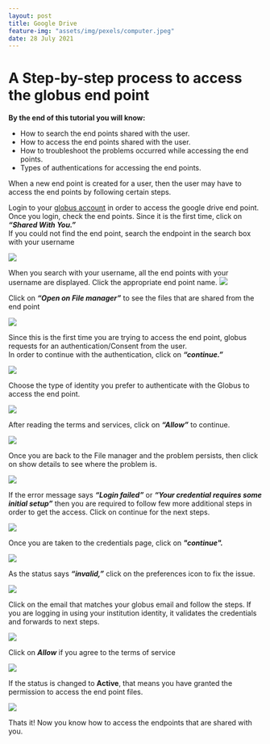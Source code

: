 ```yaml
---
layout: post
title: Google Drive
feature-img: "assets/img/pexels/computer.jpeg"
date: 28 July 2021
---
```





# A Step-by-step process to access the globus end point

 
**By the end of this tutorial you will know:**

* How to search the end points shared with the user. 
* How to access the end points shared with the user. 
* How to troubleshoot the problems occurred while accessing the end points.
* Types of authentications for accessing the end points. 

When a new end point is created for a user, then the user may have to access the end points by following certain steps. <br>

Login to your [globus account](#https://tinyurl.com/wvfyws) in order to access the google drive end point. <br>
Once you login, check the end points. Since it is the first time, click on _**“Shared With You.”**_ <br>
If you could not find the end point, search the endpoint in the search box with your username <br>

<img src="/assets/img/tutorialsimages/GoogleDrive/img1.png" >

When you search with your username, all the end points with your username are displayed. Click the appropriate end point name.
<img src="/assets/img/tutorialsimages/GoogleDrive/img2.png" >


Click on _**“Open on File manager”**_ to see the files that are shared from the end point

<img src="/assets/img/tutorialsimages/GoogleDrive/img3.png" >


Since this is the first time you are trying to access the end point, globus requests for an authentication/Consent from the user.  <br>
In order to continue with the authentication, click on _**“continue.”**_

<img src="/assets/img/tutorialsimages/GoogleDrive/img4.png" >


Choose the type of identity you prefer to authenticate with the Globus to access the end point.

<img src="/assets/img/tutorialsimages/GoogleDrive/img5.png" >

After reading the terms and services, click on _**“Allow”**_ to continue.

<img src="/assets/img/tutorialsimages/GoogleDrive/img6.png" >

Once you are back to the File manager and the problem persists, then click on show details to see where the problem is.

<img src="/assets/img/tutorialsimages/GoogleDrive/img7.png" >

If the error message says _**“Login failed”**_ or _**“Your credential requires some initial setup”**_ then you are required to follow few more additional steps in order to get the access. Click on continue for the next steps. 

<img src="/assets/img/tutorialsimages/GoogleDrive/img8.png" >

Once you are taken to the credentials page, click on _**"continue".**_

<img src="/assets/img/tutorialsimages/GoogleDrive/img9.png" >

As the status says _**“invalid,”**_ click on the preferences icon to fix the issue.

<img src="/assets/img/tutorialsimages/GoogleDrive/img10.png" >

Click on the email that matches your globus email and follow the steps. If you  are logging in using your institution identity, it validates the credentials and forwards to next steps.

<img src="/assets/img/tutorialsimages/GoogleDrive/img11.png" >

Click on _**Allow**_ if you agree to the terms of service 

<img src="/assets/img/tutorialsimages/GoogleDrive/img12.png" >

If the status is changed to **Active**, that means you have granted the permission to access the end point files. 

<img src="/assets/img/tutorialsimages/GoogleDrive/img13.png" >

Thats it! Now you know how to access the endpoints that are shared with you. 

